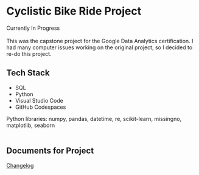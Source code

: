 # Cyclistic Bike Ride Project
Currently In Progress </br>  </br>
This was the capstone project for the Google Data Analytics certification. I had many computer issues working on the original project, so I decided to re-do this project.

## Tech Stack
<ul>
  <li>SQL</li>
  <li>Python</li>
  <li>Visual Studio Code</li>
  <li>GitHub Codespaces</li>
</ul>

Python libraries: numpy, pandas, datetime, re, scikit-learn, missingno, matplotlib, seaborn
<br/>
<br/>
## Documents for Project
<p><a href="https://github.com/clairescanlon/bikeridedata/wiki/Changelog"> Changelog </a></p>
